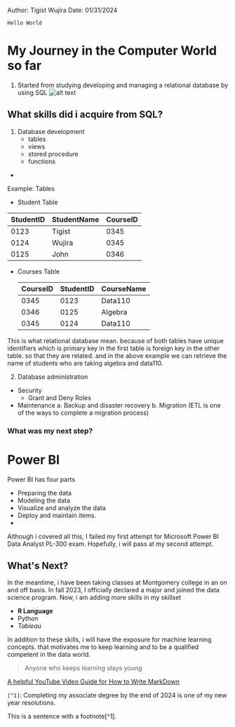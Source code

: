 Author: Tigist Wujira
Date: 01/31/2024

`Hello World`

# My Journey in the Computer World so far
1. Started from studying developing and managing a relational database by using SQL
   ![alt text](https://images.app.goo.gl/3scGZngLJqRhs6x17)
   
## What skills did i acquire from SQL?

1. Database development
    - tables
    -  views
    - stored procedure
    - functions
-
Example: Tables
- Student Table
    
| StudentID | StudentName | CourseID |
| --- | --- | --- |
| 0123 | Tigist | 0345 |
| 0124 | Wujira | 0345 |
| 0125 | John | 0346 |

- Courses Table
   
  | CourseID | StudentID | CourseName |
  | --- | --- | --- |
  | 0345 | 0123 | Data110 |
  | 0346 | 0125 | Algebra |
  | 0345 | 0124 | Data110 |
  
This is what relational database mean. because of both tables have unique identifiers which is primary key in the first table is foreign key in the other table. so that they are related. and in the above example we can retrieve the name of students who are taking algebra and data110.
  
2. Database administration
  - Security
      - Grant and Deny Roles
  - Maintenance
     a. Backup and disaster recovery
     b. Migration (ETL is one of the ways to complete a migration process)
### What was my next step? 
# Power BI

Power BI has four parts 
- Preparing the data
- Modeling the data
- Visualize and analyze the data
- Deploy and maintain items.
-
Although i covered all this, I failed my first attempt for Microsoft Power BI Data Analyst PL-300 exam. Hopefully, i will pass at my second attempt.

  ## What's Next?
  In the meantime, i have been taking classes at Montgomery college in an on and off basis. In fall 2023, I officially declared a major and joined the data science program.
  Now, i am adding more skills in my skillset
  - **R Language**  
  - Python  
  - *Tableau*  

In addition to these skills, i will have the exposure for machine learning concepts. that motivates me to keep learning and to be a qualified competent in the data world.  
  > Anyone who keeps learning stays young

[A helpful YouTube Video Guide for How to Write MarkDown](https://www.youtube.com/watch?v=eJojC3lSkwg)

`[^1]`: Completing my associate degree by the end of 2024 is one of my new year resolutions.

This is a sentence with a footnote[^1].






